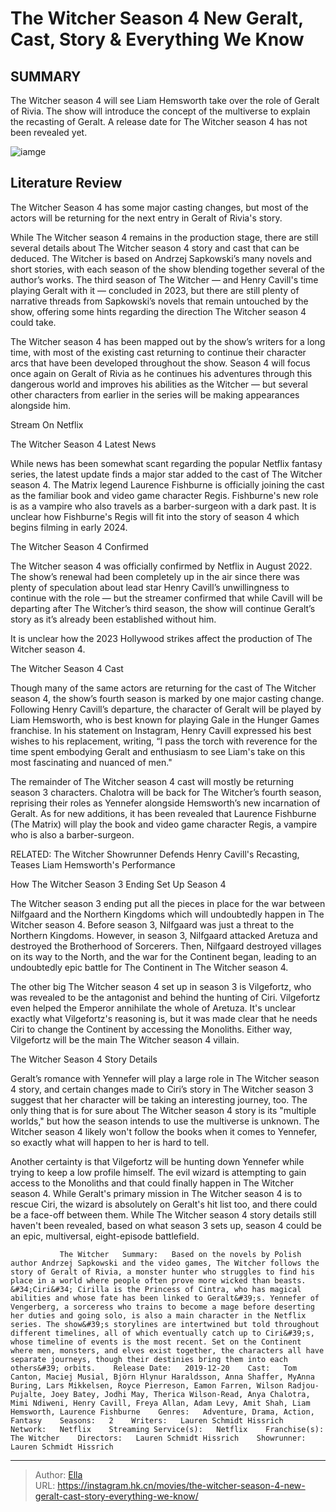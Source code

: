 # The Witcher Season 4 New Geralt, Cast, Story &amp; Everything We Know


## SUMMARY 



  The Witcher season 4 will see Liam Hemsworth take over the role of Geralt of Rivia.   The show will introduce the concept of the multiverse to explain the recasting of Geralt.   A release date for The Witcher season 4 has not been revealed yet.  

![iamge](https://static1.srcdn.com/wordpress/wp-content/uploads/2023/06/liam-hemsworth-and-the-witcher-s3.jpg)

## Literature Review

The Witcher Season 4 has some major casting changes, but most of the actors will be returning for the next entry in Geralt of Rivia&#39;s story.




While The Witcher season 4 remains in the production stage, there are still several details about The Witcher season 4 story and cast that can be deduced. The Witcher is based on Andrzej Sapkowski’s many novels and short stories, with each season of the show blending together several of the author’s works. The third season of The Witcher — and Henry Cavill&#39;s time playing Geralt with it — concluded in 2023, but there are still plenty of narrative threads from Sapkowski’s novels that remain untouched by the show, offering some hints regarding the direction The Witcher season 4 could take.




The Witcher season 4 has been mapped out by the show’s writers for a long time, with most of the existing cast returning to continue their character arcs that have been developed throughout the show. Season 4 will focus once again on Geralt of Rivia as he continues his adventures through this dangerous world and improves his abilities as the Witcher — but several other characters from earlier in the series will be making appearances alongside him.

Stream On Netflix 


 The Witcher Season 4 Latest News 
         

While news has been somewhat scant regarding the popular Netflix fantasy series, the latest update finds a major star added to the cast of The Witcher season 4. The Matrix legend Laurence Fishburne is officially joining the cast as the familiar book and video game character Regis. Fishburne&#39;s new role is as a vampire who also travels as a barber-surgeon with a dark past. It is unclear how Fishburne&#39;s Regis will fit into the story of season 4 which begins filming in early 2024. 






 The Witcher Season 4 Confirmed 
          

The Witcher season 4 was officially confirmed by Netflix in August 2022. The show’s renewal had been completely up in the air since there was plenty of speculation about lead star Henry Cavill’s unwillingness to continue with the role — but the streamer confirmed that while Cavill will be departing after The Witcher’s third season, the show will continue Geralt’s story as it’s already been established without him.



It is unclear how the 2023 Hollywood strikes affect the production of The Witcher season 4.






 The Witcher Season 4 Cast 
          




Though many of the same actors are returning for the cast of The Witcher season 4, the show’s fourth season is marked by one major casting change. Following Henry Cavill’s departure, the character of Geralt will be played by Liam Hemsworth, who is best known for playing Gale in the Hunger Games franchise. In his statement on Instagram, Henry Cavill expressed his best wishes to his replacement, writing, “I pass the torch with reverence for the time spent embodying Geralt and enthusiasm to see Liam&#39;s take on this most fascinating and nuanced of men.&#34;


 

The remainder of The Witcher season 4 cast will mostly be returning season 3 characters. Chalotra will be back for The Witcher’s fourth season, reprising their roles as Yennefer alongside Hemsworth’s new incarnation of Geralt. As for new additions, it has been revealed that Laurence Fishburne (The Matrix) will play the book and video game character Regis, a vampire who is also a barber-surgeon. 




RELATED: The Witcher Showrunner Defends Henry Cavill&#39;s Recasting, Teases Liam Hemsworth&#39;s Performance



 How The Witcher Season 3 Ending Set Up Season 4 
          

The Witcher season 3 ending put all the pieces in place for the war between Nilfgaard and the Northern Kingdoms which will undoubtedly happen in The Witcher season 4. Before season 3, Nilfgaard was just a threat to the Northern Kingdoms. However, in season 3, Nilfgaard attacked Aretuza and destroyed the Brotherhood of Sorcerers. Then, Nilfgaard destroyed villages on its way to the North, and the war for the Continent began, leading to an undoubtedly epic battle for The Continent in The Witcher season 4.

The other big The Witcher season 4 set up in season 3 is Vilgefortz, who was revealed to be the antagonist and behind the hunting of Ciri. Vilgefortz even helped the Emperor annihilate the whole of Aretuza. It&#39;s unclear exactly what Vilgefortz&#39;s reasoning is, but it was made clear that he needs Ciri to change the Continent by accessing the Monoliths. Either way, Vilgefortz will be the main The Witcher season 4 villain.






 The Witcher Season 4 Story Details 
          

Geralt’s romance with Yennefer will play a large role in The Witcher season 4 story, and certain changes made to Ciri’s story in The Witcher season 3 suggest that her character will be taking an interesting journey, too. The only thing that is for sure about The Witcher season 4 story is its &#34;multiple worlds,&#34; but how the season intends to use the multiverse is unknown. The Witcher season 4 likely won&#39;t follow the books when it comes to Yennefer, so exactly what will happen to her is hard to tell.

Another certainty is that Vilgefortz will be hunting down Yennefer while trying to keep a low profile himself. The evil wizard is attempting to gain access to the Monoliths and that could finally happen in The Witcher season 4. While Geralt&#39;s primary mission in The Witcher season 4 is to rescue Ciri, the wizard is absolutely on Geralt&#39;s hit list too, and there could be a face-off between them. While The Witcher season 4 story details still haven&#39;t been revealed, based on what season 3 sets up, season 4 could be an epic, multiversal, eight-episode battlefield.




               The Witcher   Summary:   Based on the novels by Polish author Andrzej Sapkowski and the video games, The Witcher follows the story of Geralt of Rivia, a monster hunter who struggles to find his place in a world where people often prove more wicked than beasts. &#34;Ciri&#34; Cirilla is the Princess of Cintra, who has magical abilities and whose fate has been linked to Geralt&#39;s. Yennefer of Vengerberg, a sorceress who trains to become a mage before deserting her duties and going solo, is also a main character in the Netflix series. The show&#39;s storylines are intertwined but told throughout different timelines, all of which eventually catch up to Ciri&#39;s, whose timeline of events is the most recent. Set on the Continent where men, monsters, and elves exist together, the characters all have separate journeys, though their destinies bring them into each others&#39; orbits.    Release Date:   2019-12-20    Cast:   Tom Canton, Maciej Musial, Björn Hlynur Haraldsson, Anna Shaffer, MyAnna Buring, Lars Mikkelsen, Royce Pierreson, Eamon Farren, Wilson Radjou-Pujalte, Joey Batey, Jodhi May, Therica Wilson-Read, Anya Chalotra, Mimi Ndiweni, Henry Cavill, Freya Allan, Adam Levy, Amit Shah, Liam Hemsworth, Laurence Fishburne    Genres:   Adventure, Drama, Action, Fantasy    Seasons:   2    Writers:   Lauren Schmidt Hissrich    Network:   Netflix    Streaming Service(s):   Netflix    Franchise(s):   The Witcher    Directors:   Lauren Schmidt Hissrich    Showrunner:   Lauren Schmidt Hissrich      

---

> Author: [Ella](https://instagram.hk.cn/)  
> URL: https://instagram.hk.cn/movies/the-witcher-season-4-new-geralt-cast-story-everything-we-know/  

